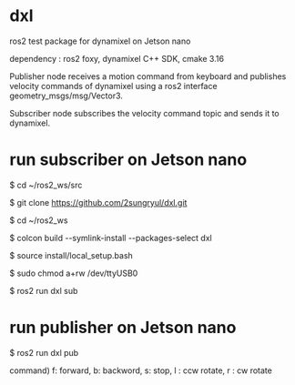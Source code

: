 # dxl

ros2 test package for dynamixel on Jetson nano

dependency : ros2 foxy, dynamixel C++ SDK, cmake 3.16

Publisher node receives a motion command from keyboard and publishes velocity commands of dynamixel using a ros2 interface geometry_msgs/msg/Vector3.

Subscriber node subscribes the velocity command topic and sends it to dynamixel.

# run subscriber on Jetson nano

$ cd ~/ros2_ws/src

$ git clone https://github.com/2sungryul/dxl.git

$ cd ~/ros2_ws

$ colcon build --symlink-install --packages-select dxl

$ source install/local_setup.bash

$ sudo chmod a+rw /dev/ttyUSB0

$ ros2 run dxl sub

# run publisher on Jetson nano

$ ros2 run dxl pub

command) f: forward, b: backword, s: stop, l : ccw rotate, r : cw rotate

